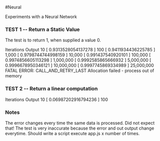 #Neural

Experiments with a Neural Network


### TEST 1 -- Return a Static Value

The test is to return 1, when supplied a value 0.

Iterations             Output
10           [ 0.9313528054137278 ]
100          [ 0.9411934436225785 ]
1,000        [ 0.9798744744998159 ]
10,000       [ 0.991437540920101 ]
100,000      [ 0.9974856605113298 ]
1,000,000    [ 0.9992585865666932 ]
5,000,000    [ 0.9996678950346121 ]
10,000,000   [ 0.9997745869334989 ]
25,000,000   FATAL ERROR: CALL_AND_RETRY_LAST Allocation failed - process out of memory

### TEST 2 -- Return a linear computation

Iterations            Output
10           [ 0.06987202916794236 ]
100

### Notes

The error changes every time the same data is processed. Did not expect that!
The test is very inaccurate because the error and out output change everytime. Should write a script execute
app.js x number of times.
